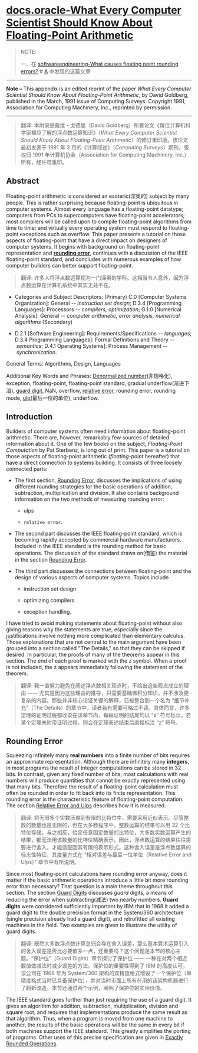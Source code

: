 # [docs.oracle-What Every Computer Scientist Should Know About Floating-Point Arithmetic](https://docs.oracle.com/cd/E19957-01/806-3568/ncg_goldberg.html)

> NOTE:
> 
> 一、在 [softwareengineering-What causes floating point rounding errors?](https://softwareengineering.stackexchange.com/questions/101163/what-causes-floating-point-rounding-errors) # [A](https://softwareengineering.stackexchange.com/a/101170) 中发现的这篇文章

---

**Note –** This appendix is an edited reprint of the paper *What Every Computer Scientist Should Know About Floating-Point Arithmetic*, by David Goldberg, published in the March, 1991 issue of Computing Surveys. Copyright 1991, Association for Computing Machinery, Inc., reprinted by permission.

---

> 翻译: 本附录是戴维・戈德堡（David Goldberg）所著论文《每位计算机科学家都应了解的浮点数运算知识》（*What Every Computer Scientist Should Know About Floating-Point Arithmetic*）的修订重印版。该论文最初发表于 1991 年 3 月的《计算综述》（*Computing Surveys*）期刊，版权归 1991 年计算机协会（Association for Computing Machinery, Inc.）所有，经许可重印。

## Abstract

Floating-point arithmetic is considered an esoteric(深奥的) subject by many people. This is rather surprising because floating-point is ubiquitous in computer systems. Almost every language has a floating-point datatype; computers from PCs to supercomputers have floating-point accelerators; most compilers will be called upon to compile floating-point algorithms from time to time; and virtually every operating system must respond to floating-point exceptions such as overflow. This paper presents a tutorial on those aspects of floating-point that have a direct impact on designers of computer systems. It begins with background on floating-point representation and [**rounding error**](https://en.wikipedia.org/wiki/Round-off_error), continues with a discussion of the IEEE floating-point standard, and concludes with numerous examples of how computer builders can better support floating-point.

> 翻译: 许多人将浮点数运算视为一门深奥的学科。这相当令人意外，因为浮点数运算在计算机系统中其实无处不在。

- Categories and Subject Descriptors: (Primary) C.0 [Computer Systems Organization]: General -- *instruction set design*; D.3.4 [Programming Languages]: Processors -- *compilers, optimization*; G.1.0 [Numerical Analysis]: General -- *computer arithmetic, error analysis, numerical algorithms* (Secondary)

- D.2.1 [Software Engineering]: Requirements/Specifications -- *languages*; D.3.4 Programming Languages]: Formal Definitions and Theory -- *semantics*; D.4.1 Operating Systems]: Process Management -- *synchronization*.

General Terms: Algorithms, Design, Languages

Additional Key Words and Phrases: [Denormalized number](https://en.wikipedia.org/wiki/Subnormal_number)(非规格化), exception, floating-point, floating-point standard, gradual underflow(渐进下溢), [guard digit](https://en.wikipedia.org/wiki/Guard_digit), NaN, overflow, [relative error](https://en.wikipedia.org/wiki/Approximation_error), rounding error, rounding mode, [ulp](https://en.wikipedia.org/wiki/Unit_in_the_last_place)(最后一位的单位), underflow.

## Introduction

Builders of computer systems often need information about floating-point arithmetic. There are, however, remarkably few sources of detailed information about it. One of the few books on the subject, *Floating-Point Computation* by Pat Sterbenz, is long out of print. This paper is a tutorial on those aspects of floating-point arithmetic (*floating-point* hereafter) that have a direct connection to systems building. It consists of three loosely connected parts:

- The first section, [Rounding Error](https://docs.oracle.com/cd/E19957-01/806-3568/ncg_goldberg.html#680), discusses the implications of using different rounding strategies for the basic operations of addition, subtraction, multiplication and division. It also contains background information on the two methods of measuring rounding error:
  
  - ulps 
  
  - `relative error`. 

- The second part discusses the IEEE floating-point standard, which is becoming rapidly accepted by commercial hardware manufacturers. Included in the IEEE standard is the rounding method for basic operations. The discussion of the standard draws on(借鉴) the material in the section [Rounding Error](https://docs.oracle.com/cd/E19957-01/806-3568/ncg_goldberg.html#680). 

- The third part discusses the connections between floating-point and the design of various aspects of computer systems. Topics include 
  
  - instruction set design
  
  - optimizing compilers
  
  - exception handling.

I have tried to avoid making statements about floating-point without also giving reasons why the statements are true, especially since the justifications involve nothing more complicated than elementary calculus. Those explanations that are not central to the main argument have been grouped into a section called "The Details," so that they can be skipped if desired. In particular, the proofs of many of the theorems appear in this section. The end of each proof is marked with the z symbol. When a proof is not included, the z appears immediately following the statement of the theorem.

> 翻译: 我一直努力避免在阐述浮点数相关观点时，不给出这些观点成立的理由 —— 尤其是因为这些理由的推导，只需要基础微积分知识，并不涉及更复杂的内容。那些并非核心论证关键的解释，已被整合到一个名为 “细节补充”（The Details）的章节中，读者若有需要可略过不读。具体而言，许多定理的证明过程都收录在该章节内，每段证明的结尾均以 “z” 符号标示。若某个定理未附带证明过程，则会在定理表述结束后直接标注 “z” 符号。

## Rounding Error

Squeezing infinitely many **real numbers** into a finite number of bits requires an approximate representation. Although there are infinitely many **integers**, in most programs the result of integer computations can be stored in 32 bits. In contrast, given any fixed number of bits, most calculations with real numbers will produce quantities that cannot be exactly represented using that many bits. Therefore the result of a floating-point calculation must often be rounded in order to fit back into its finite representation. This rounding error is the characteristic feature of floating-point computation. The section [Relative Error and Ulps](https://docs.oracle.com/cd/E19957-01/806-3568/ncg_goldberg.html#689) describes how it is measured.

> 翻译: 将无限多个实数压缩到有限的比特位中，需要采用近似表示。尽管整数的数量也是无限的，但在大多数程序中，整数运算的结果可以用 32 个比特位存储。与之相反，给定任意固定数量的比特位，大多数实数运算产生的结果，都无法用该数量的比特位精确表示。因此，浮点数运算的结果往往需要进行舍入，才能适配回其有限的表示形式。这种舍入误差是浮点数运算的标志性特征，其度量方式在 “相对误差与最后一位单位（Relative Error and Ulps）” 章节中有所说明。

Since most floating-point calculations have rounding error anyway, does it matter if the basic arithmetic operations introduce a little bit more rounding error than necessary? That question is a main theme throughout this section. The section [Guard Digits](https://docs.oracle.com/cd/E19957-01/806-3568/ncg_goldberg.html#693) discusses *guard* digits, a means of reducing the error when subtracting(减法) two nearby numbers. **Guard digits** were considered sufficiently important by IBM that in 1968 it added a guard digit to the double precision format in the System/360 architecture (single precision already had a guard digit), and retrofitted all existing machines in the field. Two examples are given to illustrate the utility of guard digits.

> 翻译: 既然大多数浮点数计算总归会存在舍入误差，那么基本算术运算引入的舍入误差是否比必要值多一点，还重要吗？这个问题是本节的核心主题。“保护位”（Guard Digits）章节探讨了保护位 —— 一种在对两个相近数值做减法时减少误差的方法。保护位的重要性得到了 IBM 的高度认可，该公司在 1968 年为 System/360 架构的双精度格式增设了一个保护位（单精度格式当时已具备保护位），并对当时市面上所有在用的该架构机器进行了翻新改造。本节还通过两个示例，阐明了保护位的实用价值。

The IEEE standard goes further than just requiring the use of a guard digit. It gives an algorithm for addition, subtraction, multiplication, division and square root, and requires that implementations produce the same result as that algorithm. Thus, when a program is moved from one machine to another, the results of the basic operations will be the same in every bit if both machines support the IEEE standard. This greatly simplifies the porting of programs. Other uses of this precise specification are given in [Exactly Rounded Operations](https://docs.oracle.com/cd/E19957-01/806-3568/ncg_goldberg.html#704).
